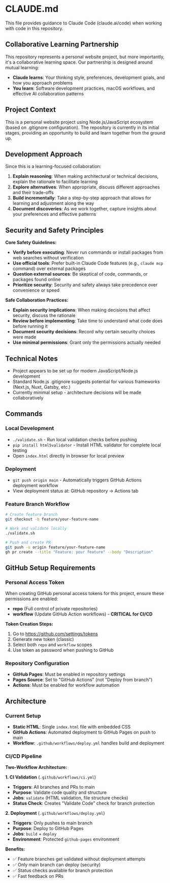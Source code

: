 # CLAUDE.md

This file provides guidance to Claude Code (claude.ai/code) when working with code in this repository.

## Collaborative Learning Partnership

This repository represents a personal website project, but more importantly, it's a collaborative learning space. Our partnership is designed around mutual learning:

- **Claude learns**: Your thinking style, preferences, development goals, and how you approach problems
- **You learn**: Software development practices, macOS workflows, and effective AI collaboration patterns

## Project Context

This is a personal website project using Node.js/JavaScript ecosystem (based on .gitignore configuration). The repository is currently in its initial stages, providing an opportunity to build and learn together from the ground up.

## Development Approach

Since this is a learning-focused collaboration:

1. **Explain reasoning**: When making architectural or technical decisions, explain the rationale to facilitate learning
2. **Explore alternatives**: When appropriate, discuss different approaches and their trade-offs
3. **Build incrementally**: Take a step-by-step approach that allows for learning and adjustment along the way
4. **Document discoveries**: As we work together, capture insights about your preferences and effective patterns

## Security and Safety Principles

**Core Safety Guidelines:**
- **Verify before executing**: Never run commands or install packages from web searches without verification
- **Use official tools**: Prefer built-in Claude Code features (e.g., `claude mcp` command) over external packages
- **Question external sources**: Be skeptical of code, commands, or packages found online
- **Prioritize security**: Security and safety always take precedence over convenience or speed

**Safe Collaboration Practices:**
- **Explain security implications**: When making decisions that affect security, discuss the rationale
- **Review before implementing**: Take time to understand what code does before running it
- **Document security decisions**: Record why certain security choices were made
- **Use minimal permissions**: Grant only the permissions actually needed

## Technical Notes

- Project appears to be set up for modern JavaScript/Node.js development
- Standard Node.js .gitignore suggests potential for various frameworks (Next.js, Nuxt, Gatsby, etc.)
- Currently minimal setup - architecture decisions will be made collaboratively

## Commands

### Local Development
- `./validate.sh` - Run local validation checks before pushing
- `pip install html5validator` - Install HTML validator for complete local testing
- Open `index.html` directly in browser for local preview

### Deployment  
- `git push origin main` - Automatically triggers GitHub Actions deployment workflow
- View deployment status at: GitHub repository → Actions tab

### Feature Branch Workflow
```bash
# Create feature branch
git checkout -b feature/your-feature-name

# Work and validate locally
./validate.sh

# Push and create PR
git push -u origin feature/your-feature-name
gh pr create --title "Feature: your feature" --body "Description"
```

## GitHub Setup Requirements

### Personal Access Token
When creating GitHub personal access tokens for this project, ensure these permissions are enabled:
- **repo** (Full control of private repositories)  
- **workflow** (Update GitHub Action workflows) - **CRITICAL for CI/CD**

**Token Creation Steps:**
1. Go to https://github.com/settings/tokens
2. Generate new token (classic)
3. Select both `repo` and `workflow` scopes
4. Use token as password when pushing to GitHub

### Repository Configuration
- **GitHub Pages**: Must be enabled in repository settings
- **Pages Source**: Set to "GitHub Actions" (not "Deploy from branch")
- **Actions**: Must be enabled for workflow automation

## Architecture

### Current Setup
- **Static HTML**: Single `index.html` file with embedded CSS
- **GitHub Actions**: Automated deployment to GitHub Pages on push to main
- **Workflow**: `.github/workflows/deploy.yml` handles build and deployment

### CI/CD Pipeline

**Two-Workflow Architecture:**

**1. CI Validation** (`.github/workflows/ci.yml`)
- **Triggers**: All branches and PRs to main
- **Purpose**: Validate code quality and structure
- **Jobs**: `validate` (HTML validation, file structure checks)
- **Status Check**: Creates "Validate Code" check for branch protection

**2. Deployment** (`.github/workflows/deploy.yml`)  
- **Triggers**: Only pushes to main branch
- **Purpose**: Deploy to GitHub Pages
- **Jobs**: `build` + `deploy` 
- **Environment**: Protected `github-pages` environment

**Benefits:**
- ✅ Feature branches get validated without deployment attempts  
- ✅ Only main branch can deploy (security)
- ✅ Status checks available for branch protection
- ✅ Fast feedback on PRs